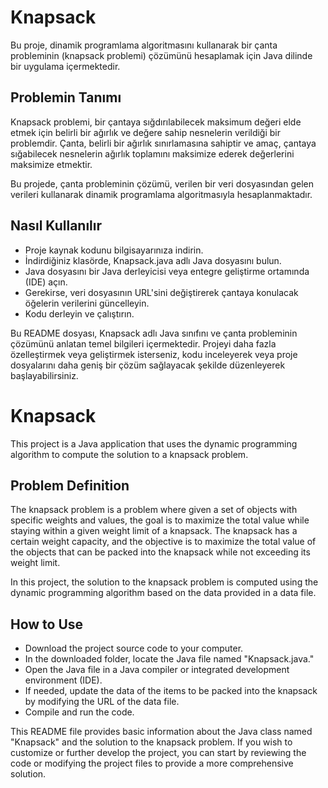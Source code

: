 # Knapsack

Bu proje, dinamik programlama algoritmasını kullanarak bir çanta probleminin (knapsack problemi) çözümünü hesaplamak için Java dilinde bir uygulama içermektedir.

## Problemin Tanımı

Knapsack problemi, bir çantaya sığdırılabilecek maksimum değeri elde etmek için belirli bir ağırlık ve değere sahip nesnelerin verildiği bir problemdir. Çanta, belirli bir ağırlık sınırlamasına sahiptir ve amaç, çantaya sığabilecek nesnelerin ağırlık toplamını maksimize ederek değerlerini maksimize etmektir.

Bu projede, çanta probleminin çözümü, verilen bir veri dosyasından gelen verileri kullanarak dinamik programlama algoritmasıyla hesaplanmaktadır.

## Nasıl Kullanılır

- Proje kaynak kodunu bilgisayarınıza indirin.
- İndirdiğiniz klasörde, Knapsack.java adlı Java dosyasını bulun.
- Java dosyasını bir Java derleyicisi veya entegre geliştirme ortamında (IDE) açın.
- Gerekirse, veri dosyasının URL'sini değiştirerek çantaya konulacak öğelerin verilerini güncelleyin.
- Kodu derleyin ve çalıştırın.

Bu README dosyası, Knapsack adlı Java sınıfını ve çanta probleminin çözümünü anlatan temel bilgileri içermektedir. Projeyi daha fazla özelleştirmek veya geliştirmek isterseniz, kodu inceleyerek veya proje dosyalarını daha geniş bir çözüm sağlayacak şekilde düzenleyerek başlayabilirsiniz.

# Knapsack

This project is a Java application that uses the dynamic programming algorithm to compute the solution to a knapsack problem.

## Problem Definition

The knapsack problem is a problem where given a set of objects with specific weights and values, the goal is to maximize the total value while staying within a given weight limit of a knapsack. The knapsack has a certain weight capacity, and the objective is to maximize the total value of the objects that can be packed into the knapsack while not exceeding its weight limit.

In this project, the solution to the knapsack problem is computed using the dynamic programming algorithm based on the data provided in a data file.

## How to Use

- Download the project source code to your computer.
- In the downloaded folder, locate the Java file named "Knapsack.java."
- Open the Java file in a Java compiler or integrated development environment (IDE).
- If needed, update the data of the items to be packed into the knapsack by modifying the URL of the data file.
- Compile and run the code.

This README file provides basic information about the Java class named "Knapsack" and the solution to the knapsack problem. If you wish to customize or further develop the project, you can start by reviewing the code or modifying the project files to provide a more comprehensive solution.
